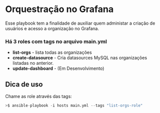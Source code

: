 # Orquestração no Grafana

Esse playbook tem a finalidade de auxiliar quem administar a criação de usuários e acesso a organização no Grafana.

### Há 3 roles com tags no arquivo main.yml 
- **list-orgs** - lista todas as organizações
- **create-datasource** - Cria datasources MySQL nas organizações listadas no anterior.
- **update-dashboard** -  (Em Desenvolvimento)


## Dica de uso

Chame as role através das tags:

```python
>$ ansible-playbook -i hosts main.yml --tags "list-orgs-role"
```
